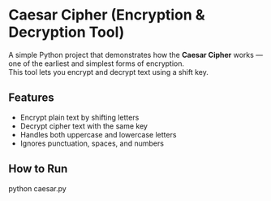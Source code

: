 # Caesar Cipher (Encryption & Decryption Tool)

A simple Python project that demonstrates how the **Caesar Cipher** works — one of the earliest and simplest forms of encryption.  
This tool lets you encrypt and decrypt text using a shift key.

## Features
- Encrypt plain text by shifting letters
- Decrypt cipher text with the same key
- Handles both uppercase and lowercase letters
- Ignores punctuation, spaces, and numbers

## How to Run
python caesar.py

